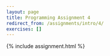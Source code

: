 ```yaml
---
layout: page
title: Programming Assignment 4
redirect_from: /assignments/intro/4/
exercises: []
---
```


{% include assignment.html %}
